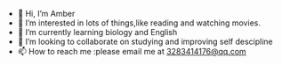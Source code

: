 - 👋 Hi, I’m Amber
- 👀 I’m interested in lots of things,like reading and watching movies.
- 🌱 I’m currently learning biology and English
- 💞️ I’m looking to collaborate on studying and improving self descipline
- 📫 How to reach me :please email me at 3283414176@qq.com

<!---
3283414176/3283414176 is a ✨ special ✨ repository because its `README.md` (this file) appears on your GitHub profile.
You can click the Preview link to take a look at your changes.
--->
